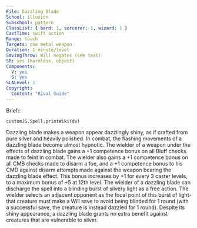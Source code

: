 ```yaml
---
File: Dazzling Blade
School: illusion
Subschool: pattern
ClassList: { bard: 1, sorcerer: 1, wizard: 1 }
CastTime: swift action
Range: touch
Targets: one metal weapon
Duration: 1 minute/level
SavingThrow: Will negates (see text)
SR: yes (harmless, object)
Components:
  V: yes
  S: yes
SLALevel: 1
Copyright:
  Content: "Rival Guide"
---
```

Brief:: 

```dataviewjs
customJS.Spell.printWiki(dv)
```

Dazzling blade makes a weapon appear dazzlingly shiny, as if crafted from pure silver and heavily polished. In combat, the flashing movements of a dazzling blade become almost hypnotic. The wielder of a weapon under the effects of dazzling blade gains a +1 competence bonus on all Bluff checks made to feint in combat. The wielder also gains a +1 competence bonus on all CMB checks made to disarm a foe, and a +1 competence bonus to his CMD against disarm attempts made against the weapon bearing the dazzling blade effect. This bonus increases by +1 for every 3 caster levels, to a maximum bonus of +5 at 12th level.  The wielder of a dazzling blade can discharge the spell into a blinding burst of silvery light as a free action. The wielder selects an adjacent opponent as the focal point of this burst of light-that creature must make a Will save to avoid being blinded for 1 round (with a successful save, the creature is instead dazzled for 1 round).  Despite its shiny appearance, a dazzling blade grants no extra benefit against creatures that are vulnerable to silver.
